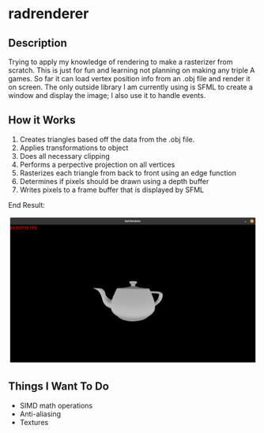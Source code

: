 # radrenderer

## Description

Trying to apply my knowledge of rendering to make a rasterizer from scratch. This is just for fun and learning not planning on making any triple A games.
So far it can load vertex position info from an .obj file and render it on screen. The only outside library I am currently using is SFML to create a
window and display the image; I also use it to handle events. 

## How it Works

1. Creates triangles based off the data from the .obj file. 
2. Applies transformations to object
3. Does all necessary clipping
4. Performs a perpective projection on all vertices
6. Rasterizes each triangle from back to front using an edge function
7. Determines if pixels should be drawn using a depth buffer
8. Writes pixels to a frame buffer that is displayed by SFML

End Result:

![Teapot](/screenshots/teapot.png)

## Things I Want To Do

- SIMD math operations
- Anti-aliasing
- Textures

